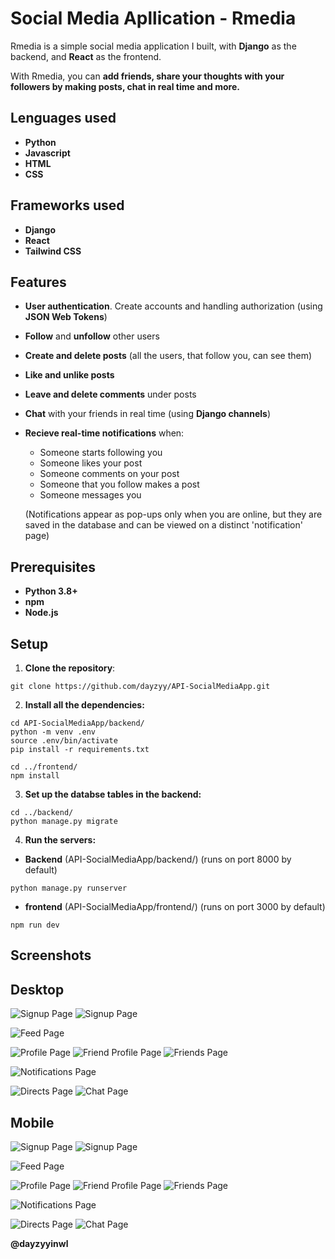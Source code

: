 # Social Media Apllication - Rmedia

Rmedia is a simple social media application I built, with **Django** as the backend, and **React** as the frontend.

With Rmedia, you can **add friends, share your thoughts with your followers by making posts, chat in real time and more.**

## Lenguages used
- **Python**
- **Javascript**
- **HTML**
- **CSS**

## Frameworks used
- **Django**
- **React**
- **Tailwind CSS**

## Features
- **User authentication**. Create accounts and handling authorization (using **JSON Web Tokens**)
- **Follow** and **unfollow** other users
- **Create and delete posts** (all the users, that follow you, can see them)
- **Like and unlike posts**
- **Leave and delete comments** under posts
- **Chat** with your friends in real time (using **Django channels**)
- **Recieve real-time notifications** when:

    - Someone starts following you
    - Someone likes your post
    - Someone comments on your post
    - Someone that you follow makes a post
    - Someone messages you

    (Notifications appear as pop-ups only when you are online, but they are saved in the database and can be viewed on a distinct 'notification' page)

## Prerequisites
- **Python 3.8+**
- **npm**
- **Node.js**

## Setup
1. **Clone the repository**:
```
git clone https://github.com/dayzyy/API-SocialMediaApp.git
```

2. **Install all the dependencies:**
```
cd API-SocialMediaApp/backend/
python -m venv .env
source .env/bin/activate
pip install -r requirements.txt

cd ../frontend/
npm install
```

3. **Set up the databse tables in the backend:**
```
cd ../backend/
python manage.py migrate
```

4. **Run the servers:**
- **Backend** (API-SocialMediaApp/backend/) (runs on port 8000 by default)
```
python manage.py runserver
```

- **frontend** (API-SocialMediaApp/frontend/) (runs on port 3000 by default)
```
npm run dev
```

## Screenshots

## Desktop

![Signup Page](screenshots/desktop/signup1.png)
![Signup Page](screenshots/desktop/signup2.png)

![Feed Page](screenshots/desktop/feed.png)

![Profile Page](screenshots/desktop/myprofile.png)
![Friend Profile Page](screenshots/desktop/friendprofile.png)
![Friends Page](screenshots/desktop/friends.png)

![Notifications Page](screenshots/desktop/notifications.png)

![Directs Page](screenshots/desktop/directs.png)
![Chat Page](screenshots/desktop/chat.png)


## Mobile

![Signup Page](screenshots/mobile/signup1.png)
![Signup Page](screenshots/mobile/signup2.png)

![Feed Page](screenshots/mobile/feed.png)

![Profile Page](screenshots/mobile/myprofile.png)
![Friend Profile Page](screenshots/mobile/friendprofile.png)
![Friends Page](screenshots/mobile/friends.png)

![Notifications Page](screenshots/mobile/notifications.png)

![Directs Page](screenshots/mobile/directs.png)
![Chat Page](screenshots/mobile/chat.png)

**@dayzyyinwl**
